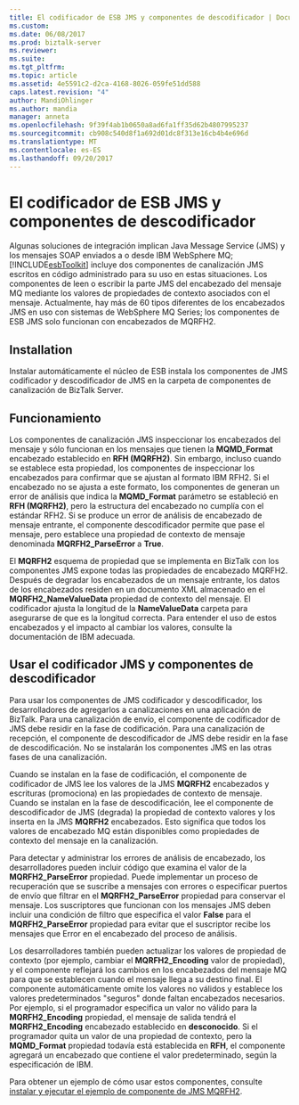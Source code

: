 ```yaml
---
title: El codificador de ESB JMS y componentes de descodificador | Documentos de Microsoft
ms.custom: 
ms.date: 06/08/2017
ms.prod: biztalk-server
ms.reviewer: 
ms.suite: 
ms.tgt_pltfrm: 
ms.topic: article
ms.assetid: 4e5591c2-d2ca-4168-8026-059fe51dd588
caps.latest.revision: "4"
author: MandiOhlinger
ms.author: mandia
manager: anneta
ms.openlocfilehash: 9f39f4ab1b0650a8ad6fa1ff35d62b4807995237
ms.sourcegitcommit: cb908c540d8f1a692d01dc8f313e16cb4b4e696d
ms.translationtype: MT
ms.contentlocale: es-ES
ms.lasthandoff: 09/20/2017
---
```

# <a name="the-esb-jms-encoder-and-decoder-components"></a>El codificador de ESB JMS y componentes de descodificador
Algunas soluciones de integración implican Java Message Service (JMS) y los mensajes SOAP enviados a o desde IBM WebSphere MQ; [!INCLUDE[esbToolkit](../includes/esbtoolkit-md.md)] incluye dos componentes de canalización JMS escritos en código administrado para su uso en estas situaciones. Los componentes de leen o escribir la parte JMS del encabezado del mensaje MQ mediante los valores de propiedades de contexto asociados con el mensaje. Actualmente, hay más de 60 tipos diferentes de los encabezados JMS en uso con sistemas de WebSphere MQ Series; los componentes de ESB JMS solo funcionan con encabezados de MQRFH2.  
  
## <a name="installation"></a>Installation  
 Instalar automáticamente el núcleo de ESB instala los componentes de JMS codificador y descodificador de JMS en la carpeta de componentes de canalización de BizTalk Server.  
  
## <a name="how-it-works"></a>Funcionamiento  
 Los componentes de canalización JMS inspeccionar los encabezados del mensaje y sólo funcionan en los mensajes que tienen la **MQMD_Format** encabezado establecido en **RFH (MQRFH2)**. Sin embargo, incluso cuando se establece esta propiedad, los componentes de inspeccionar los encabezados para confirmar que se ajustan al formato IBM RFH2. Si el encabezado no se ajusta a este formato, los componentes de generan un error de análisis que indica la **MQMD_Format** parámetro se estableció en **RFH (MQRFH2)**, pero la estructura del encabezado no cumplía con el estándar RFH2. Si se produce un error de análisis de encabezado de mensaje entrante, el componente descodificador permite que pase el mensaje, pero establece una propiedad de contexto de mensaje denominada **MQRFH2_ParseError** a **True**.  
  
 El **MQRFH2** esquema de propiedad que se implementa en BizTalk con los componentes JMS expone todas las propiedades de encabezado MQRFH2. Después de degradar los encabezados de un mensaje entrante, los datos de los encabezados residen en un documento XML almacenado en el **MQRFH2_NameValueData** propiedad de contexto del mensaje. El codificador ajusta la longitud de la **NameValueData** carpeta para asegurarse de que es la longitud correcta. Para entender el uso de estos encabezados y el impacto al cambiar los valores, consulte la documentación de IBM adecuada.  
  
## <a name="using-the-jms-encoder-and-decoder-components"></a>Usar el codificador JMS y componentes de descodificador  
 Para usar los componentes de JMS codificador y descodificador, los desarrolladores de agregarlos a canalizaciones en una aplicación de BizTalk. Para una canalización de envío, el componente de codificador de JMS debe residir en la fase de codificación. Para una canalización de recepción, el componente de descodificador de JMS debe residir en la fase de descodificación. No se instalarán los componentes JMS en las otras fases de una canalización.  
  
 Cuando se instalan en la fase de codificación, el componente de codificador de JMS lee los valores de la JMS **MQRFH2** encabezados y escrituras (promociona) en las propiedades de contexto de mensaje. Cuando se instalan en la fase de descodificación, lee el componente de descodificador de JMS (degrada) la propiedad de contexto valores y los inserta en la JMS **MQRFH2** encabezados. Esto significa que todos los valores de encabezado MQ están disponibles como propiedades de contexto del mensaje en la canalización.  
  
 Para detectar y administrar los errores de análisis de encabezado, los desarrolladores pueden incluir código que examina el valor de la **MQRFH2_ParseError** propiedad. Puede implementar un proceso de recuperación que se suscribe a mensajes con errores o especificar puertos de envío que filtrar en el **MQRFH2_ParseError** propiedad para conservar el mensaje. Los suscriptores que funcionan con los mensajes JMS deben incluir una condición de filtro que especifica el valor **False** para el **MQRFH2_ParseError** propiedad para evitar que el suscriptor recibe los mensajes que Error en el encabezado del proceso de análisis.  
  
 Los desarrolladores también pueden actualizar los valores de propiedad de contexto (por ejemplo, cambiar el **MQRFH2_Encoding** valor de propiedad), y el componente reflejará los cambios en los encabezados del mensaje MQ para que se establecen cuando el mensaje llega a su destino final. El componente automáticamente omite los valores no válidos y establece los valores predeterminados "seguros" donde faltan encabezados necesarios. Por ejemplo, si el programador especifica un valor no válido para la **MQRFH2_Encoding** propiedad, el mensaje de salida tendrá el **MQRFH2_Encoding** encabezado establecido en **desconocido**. Si el programador quita un valor de una propiedad de contexto, pero la **MQMD_Format** propiedad todavía está establecida en **RFH**, el componente agregará un encabezado que contiene el valor predeterminado, según la especificación de IBM.  
  
 Para obtener un ejemplo de cómo usar estos componentes, consulte [instalar y ejecutar el ejemplo de componente de JMS MQRFH2](../esb-toolkit/installing-and-running-the-jms-mqrfh2-component-sample.md).